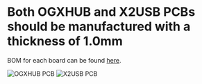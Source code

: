 # Both OGXHUB and X2USB PCBs should be manufactured with a thickness of 1.0mm
BOM for each board can be found [here](https://github.com/wiredopposite/OGXHUB/tree/main/BOM).

![OGXHUB PCB](https://github.com/wiredopposite/OGXHUB/blob/main/Pictures/ogxhub_1.2.jpg?raw=true)
![X2USB PCB](https://github.com/wiredopposite/OGXHUB/blob/main/Pictures/x2usb.jpg?raw=true)
